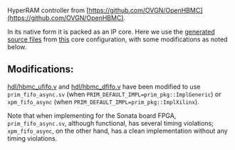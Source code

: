 HyperRAM controller from [https://github.com/OVGN/OpenHBMC](https://github.com/OVGN/OpenHBMC).

In its native form it is packed as an IP core. Here we use the [generated
source files](hdl) from [this](data/OpenHBMC.xci) core configuration, with some
modifications as noted below.

## Modifications:
[hdl/hbmc\_ufifo.v](hdl/hbmc\_ufifo.v) and
[hdl/hbmc\_dfifo.v](hdl/hbmc\_dfifo.v) have been modified to use
`prim_fifo_async.sv` (when `PRIM_DEFAULT_IMPL=prim_pkg::ImplGeneric`) or
`xpm_fifo_async` (when `PRIM_DEFAULT_IMPL=prim_pkg::ImplXilinx`).

Note that when implementing for the Sonata board FPGA, `prim_fifo_async.sv`,
although functional, has several timing violations; `xpm_fifo_async`, on the
other hand, has a clean implementation without any timing violations.
